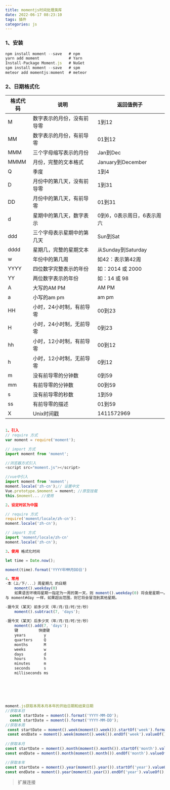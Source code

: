 ```yaml
---
title: momentjs时间处理类库
date: 2022-06-17 08:23:10
tags: 插件
categories: js
---
```


### 1、安装

```js
npm install moment --save   # npm
yarn add moment             # Yarn
Install-Package Moment.js   # NuGet
spm install moment --save   # spm
meteor add momentjs:moment  # meteor
```

### 2、日期格式化

| 格式代码 | 说明                       | 返回值例子                 |
| -------- | -------------------------- | -------------------------- |
| M        | 数字表示的月份，没有前导零 | 1到12                      |
| MM       | 数字表示的月份，有前导零   | 01到12                     |
| MMM      | 三个字母缩写表示的月份     | Jan到Dec                   |
| MMMM     | 月份，完整的文本格式       | January到December          |
| Q        | 季度                       | 1到4                       |
| D        | 月份中的第几天，没有前导零 | 1到31                      |
| DD       | 月份中的第几天，有前导零   | 01到31                     |
| d        | 星期中的第几天，数字表示   | 0到6，0表示周日，6表示周六 |
| ddd      | 三个字母表示星期中的第几天 | Sun到Sat                   |
| dddd     | 星期几，完整的星期文本     | 从Sunday到Saturday         |
| w        | 年份中的第几周             | 如42：表示第42周           |
| YYYY     | 四位数字完整表示的年份     | 如：2014 或 2000           |
| YY       | 两位数字表示的年份         | 如：14 或 98               |
| A        | 大写的AM PM                | AM PM                      |
| a        | 小写的am pm                | am pm                      |
| HH       | 小时，24小时制，有前导零   | 00到23                     |
| H        | 小时，24小时制，无前导零   | 0到23                      |
| hh       | 小时，12小时制，有前导零   | 00到12                     |
| h        | 小时，12小时制，无前导零   | 0到12                      |
| m        | 没有前导零的分钟数         | 0到59                      |
| mm       | 有前导零的分钟数           | 00到59                     |
| s        | 没有前导零的秒数           | 1到59                      |
| ss       | 有前导零的描述             | 01到59                     |
| X        | Unix时间戳                 | 1411572969                 |

<!--more-->

```js

1、引入
// require 方式
var moment = require('moment');

// import 方式
import moment from 'moment'; 

//浏览器方式引入
<script src="moment.js"></script>

//vue中引入
import moment from 'moment';
moment.locale('zh-cn');// 设置中文
Vue.prototype.$moment = moment; //原型挂载
this.$moment... //使用

2、设定时区为中国

// require 方式
require('moment/locale/zh-cn')：
moment.locale('zh-cn'); 

// import 方式
import 'moment/locale/zh-cn'
moment.locale('zh-cn'); 

3、使用 格式化时间

let time = Date.now();

moment(time).format('YYYY年MM月DD日')

4、常用
-本（上/下/...）周星期几 的日期
	moment().weekday(0)
	如果语言环境将星期一指定为一周的第一天，则 moment().weekday(0) 将会是星期一。 如果星期日是一周的第一天，则 moment().weekday(0) 将会是星期日。
与 moment#day 一样，如果超出范围，则它将会冒泡到其他星期。

-据今天（某天）前多少天（年/月/日/时/分/秒）
	moment().subtract(7, 'days');
	
-据今天（某天）后多少天（年/月/日/时/分/秒）
	moment().add(7, 'days');
    键		  快捷键
    years		 y
    quarters	 Q
    months		 M
    weeks		 w
    days		 d
    hours		 h
    minutes		 m
    seconds		 s
    milliseconds ms
    
    
    
    
    
    
moment.js获取本周本月本年的开始日期和结束日期
//获取本日
  const startDate = moment().format('YYYY-MM-DD'); 
  const startDate = moment().format('YYYY-MM-DD');
//获取本周
 const startDate = moment().week(moment().week()).startOf('week').format('YYYY-MM-DD');   //这样是年月日的格式
 const endDate = moment().week(moment().week()).endOf('week').valueOf(); //这样是时间戳的格式
          
//获取本月 
const startDate = moment().month(moment().month()).startOf('month').valueOf();
const endDate = moment().month(moment().month()).endOf('month').valueOf();

//获取本年
const startDate = moment().year(moment().year()).startOf('year').valueOf();
const endDate = moment().year(moment().year()).endOf('year').valueOf();
```

> 扩展连接
>
> [使用技巧]: https://www.cnblogs.com/renyi-fan/p/12743608.html
> [官方文档]: http://momentjs.cn/
>
> 